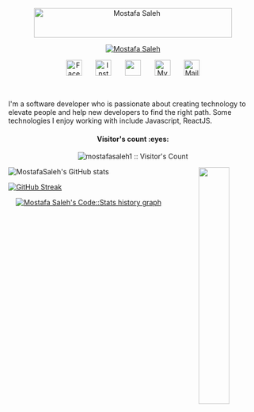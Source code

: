 <div>

<p align="center" >
  <a href="https://mostafasaleh1.github.io/myprofile">
    <img src="https://user-images.githubusercontent.com/59813937/234151531-099978f1-98ca-40a0-9e7c-d8c417be2da2.png" alt="Mostafa Saleh" width="400px" height="60px" /></a>
</p>

<p align="center">
<a href="https://mostafasaleh1.github.io/myprofile"><img src="https://readme-typing-svg.demolab.com?font=Shojumaru&pause=1000&color=FE428E&center=true&vCenter=true&width=435&lines=Software+Engineer;Frontend+Developer;Always+learning+new+things;Currently+studying+CCNA" alt="Mostafa Saleh" /></a>
</p>

<!-- Social icons section -->
<p align="center">
  <a href="https://www.facebook.com/saleh2011"><img width="32px" alt="Facebook" title="Facebook" src="https://user-images.githubusercontent.com/59813937/234152031-754538e3-3e99-4439-bf9c-e537e53bfd62.png"/></a>
  &#8287;&#8287;&#8287;&#8287;&#8287;
  <a href="https://www.instagram.com/mostafamsaleh"><img width="32px" alt="Instagram" title="Instagram" src="https://user-images.githubusercontent.com/59813937/234152057-7278aa22-9d33-4a6d-8df6-74e48851910b.png"/></a>
  &#8287;&#8287;&#8287;&#8287;&#8287;
  <a href="https://www.linkedin.com/in/mostafasaleh5" alt="Linkedin" title="Linkedin"><img width="32px" src="https://user-images.githubusercontent.com/59813937/234152096-a073220d-b5ab-43cb-8c79-29f8728cdd81.png"/></a>
  &#8287;&#8287;&#8287;&#8287;&#8287;
  <a href="https://mostafasaleh1.github.io/myprofile"><img width="32px" alt="My Website" title="My Website" src="https://user-images.githubusercontent.com/59813937/234152129-d1e2067e-14bf-4d32-a29e-14c65f9c33c8.png"></a>
  &#8287;&#8287;&#8287;&#8287;&#8287;
  <a href="mailto:most.saleh@hotmail.com"><img width="32px" alt="Mail" title="Mail" src="https://user-images.githubusercontent.com/59813937/234151856-09f243a3-d6e4-4072-a8b6-f34cb135e00a.png"/></a>
</p>

<br/>

<p width="50%">I'm a software developer who is passionate about creating technology to elevate people and help new
    developers to find
    the right path. Some technologies I enjoy working with include Javascript, ReactJS.</p>
<div align="center">
    <!-- Visitor Count -->
    <h4 align="center">Visitor's count :eyes:</h4>
    <p align="center"><img src="https://profile-counter.glitch.me/{mostafasaleh1}/count.svg"
            alt="mostafasaleh1 :: Visitor's Count" />
    </p>
<a href="https://mostafasaleh1.github.io/myprofile">
   <img src="https://blogger.googleusercontent.com/img/b/R29vZ2xl/AVvXsEiEiF2z6L8BPvRr2x9Pdni2E279y1jrRf7JY0ltRcdOuqF5cbLYzlmiYmrvsgzkVYHZG0HkivfKxanmdcr2vgWgEwayG_uCJtsvFw_ApjdVfvf2pqWeGtGlAdNGNxUQJGDC5Nbmsz0iGCG5mVchbytiIo1zZruvDpqIK2_xdN1mK_MOL-hJ7edJ3jz91Q/s1600/1%20circle.png" align="right" width="35%"/>
</a>

</div>
    
<!-- Statistics -->
<div align="center">
<div align="center">
<div align="left">
  
![MostafaSaleh's GitHub stats](https://github-readme-stats.vercel.app/api?username=mostafasaleh1&show_icons=true&theme=radical&count_private=true)

</div>
<div align="left">

[![GitHub Streak](https://streak-stats.demolab.com?user=mostafasaleh1&theme=radical&date_format=j%20M%5B%20Y%5D)](https://git.io/streak-stats)

</div>
<a href="https://codestats.net/users/mostafasaleh2015">

 <img src='https://codestats-readme.wegfan.cn/history-graph/mostafasaleh2015?width=900&height=350&timezone=02:00&history_days=21&max_languages=14&grid_color=dddddd&text_color=dddddd&zeroline_color=ababab&bg_color=141321&language_colors=["fe428e","00ff00","ffff00","0000ff","ff0000","00ffff","800000","008000","000080","808000","800080","008080","808080","c0c0c0"]' alt="Mostafa Saleh's Code::Stats history graph" align="center" />

</a>

</div>
</div>
<!--
<img height="120" alt="Thanks for visiting me" width="100%" src="https://raw.githubusercontent.com/BrunnerLivio/brunnerlivio/master/images/marquee.svg" />
-->
</div>
